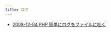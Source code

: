 ```yaml
---
title: ログ
---
```



- [2008-12-04 PHP 簡単にログをファイルに吐く](./../../../../d/2008/12/04/PHP_簡単にログをファイルに吐く.md)




